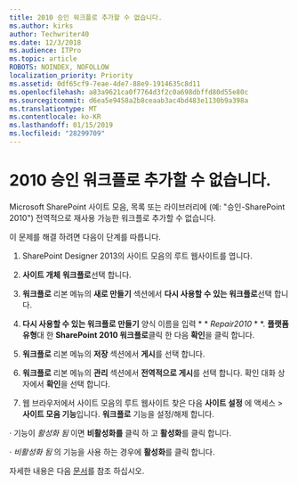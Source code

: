 ```yaml
---
title: 2010 승인 워크플로 추가할 수 없습니다.
ms.author: kirks
author: Techwriter40
ms.date: 12/3/2018
ms.audience: ITPro
ms.topic: article
ROBOTS: NOINDEX, NOFOLLOW
localization_priority: Priority
ms.assetid: 0df65cf9-7eae-4de7-88e9-1914635c8d11
ms.openlocfilehash: a83a9621ca0f7764d3f2c0a698dbffd80d55e80c
ms.sourcegitcommit: d6ea5e9458a2b8ceaab3ac4bd483e1130b9a398a
ms.translationtype: MT
ms.contentlocale: ko-KR
ms.lasthandoff: 01/15/2019
ms.locfileid: "28299709"
---
```

# <a name="unable-to-add-2010-approval-workflow"></a>2010 승인 워크플로 추가할 수 없습니다.

Microsoft SharePoint 사이트 모음, 목록 또는 라이브러리에 (예: "승인-SharePoint 2010") 전역적으로 재사용 가능한 워크플로 추가할 수 없습니다.
  
이 문제를 해결 하려면 다음이 단계를 따릅니다. 
  
1. SharePoint Designer 2013의 사이트 모음의 루트 웹사이트를 엽니다.
  
2. **사이트 개체** **워크플로**선택 합니다. 
  
3. **워크플로** 리본 메뉴의 **새로 만들기** 섹션에서 **다시 사용할 수 있는 워크플로**선택 합니다. 
  
4. **다시 사용할 수 있는 워크플로 만들기** 양식 이름을 입력 * * *Repair2010* * *. **플랫폼 유형**대 한 **SharePoint 2010 워크플로**클릭 한 다음 **확인**을 클릭 합니다. 
  
1. **워크플로** 리본 메뉴의 **저장** 섹션에서 **게시**를 선택 합니다. 
  
2. **워크플로** 리본 메뉴의 **관리** 섹션에서 **전역적으로 게시**를 선택 합니다. 확인 대화 상자에서 **확인**을 선택 합니다. 
  
3. 웹 브라우저에서 사이트 모음의 루트 웹사이트 찾은 다음 **사이트 설정** 에 액세스 \> **사이트 모음 기능**입니다. **워크플로** 기능을 설정/해제 합니다. 
  
· 기능이 *활성화 됨* 이면 **비활성화를** 클릭 하 고 **활성화**를 클릭 합니다. 
  
· *비활성화 됨* 의 기능을 사용 하는 경우에 **활성화**를 클릭 합니다. 
  
자세한 내용은 다음 [문서](https://go.microsoft.com/fwlink/?linkid=2047770&amp;clcid=0x409)를 참조 하십시오.
  

